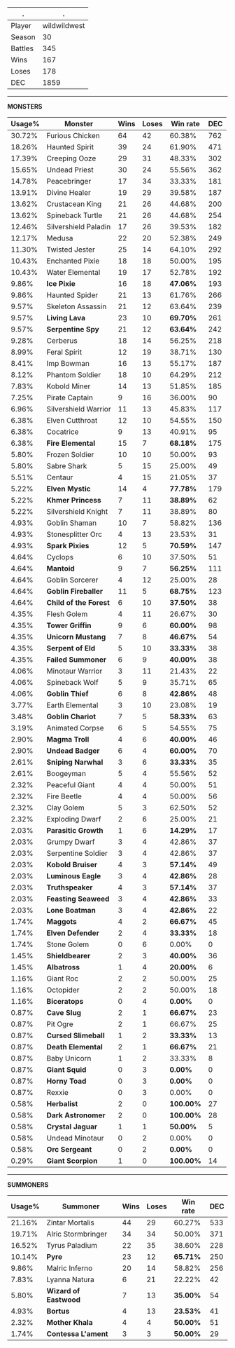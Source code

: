 .|.
|-|-
Player|wildwildwest
Season|30
Battles|345
Wins|167
Loses|178
DEC|1859

---
**MONSTERS**

Usage%|Monster|Wins|Loses|Win rate|DEC|
-|-|-|-|-|-|
30.72%|Furious Chicken|64|42|60.38%|762|
18.26%|Haunted Spirit|39|24|61.90%|471|
17.39%|Creeping Ooze|29|31|48.33%|302|
15.65%|Undead Priest|30|24|55.56%|362|
14.78%|Peacebringer|17|34|33.33%|181|
13.91%|Divine Healer|19|29|39.58%|187|
13.62%|Crustacean King|21|26|44.68%|200|
13.62%|Spineback Turtle|21|26|44.68%|254|
12.46%|Silvershield Paladin|17|26|39.53%|182|
12.17%|Medusa|22|20|52.38%|249|
11.30%|Twisted Jester|25|14|64.10%|292|
10.43%|Enchanted Pixie|18|18|50.00%|195|
10.43%|Water Elemental|19|17|52.78%|192|
9.86%|**Ice Pixie**|16|18|**47.06%**|193|
9.86%|Haunted Spider|21|13|61.76%|266|
9.57%|Skeleton Assassin|21|12|63.64%|239|
9.57%|**Living Lava**|23|10|**69.70%**|261|
9.57%|**Serpentine Spy**|21|12|**63.64%**|242|
9.28%|Cerberus|18|14|56.25%|218|
8.99%|Feral Spirit|12|19|38.71%|130|
8.41%|Imp Bowman|16|13|55.17%|187|
8.12%|Phantom Soldier|18|10|64.29%|212|
7.83%|Kobold Miner|14|13|51.85%|185|
7.25%|Pirate Captain|9|16|36.00%|90|
6.96%|Silvershield Warrior|11|13|45.83%|117|
6.38%|Elven Cutthroat|12|10|54.55%|150|
6.38%|Cocatrice|9|13|40.91%|95|
6.38%|**Fire Elemental**|15|7|**68.18%**|175|
5.80%|Frozen Soldier|10|10|50.00%|93|
5.80%|Sabre Shark|5|15|25.00%|49|
5.51%|Centaur|4|15|21.05%|37|
5.22%|**Elven Mystic**|14|4|**77.78%**|179|
5.22%|**Khmer Princess**|7|11|**38.89%**|62|
5.22%|Silvershield Knight|7|11|38.89%|80|
4.93%|Goblin Shaman|10|7|58.82%|136|
4.93%|Stonesplitter Orc|4|13|23.53%|31|
4.93%|**Spark Pixies**|12|5|**70.59%**|147|
4.64%|Cyclops|6|10|37.50%|51|
4.64%|**Mantoid**|9|7|**56.25%**|111|
4.64%|Goblin Sorcerer|4|12|25.00%|28|
4.64%|**Goblin Fireballer**|11|5|**68.75%**|123|
4.64%|**Child of the Forest**|6|10|**37.50%**|38|
4.35%|Flesh Golem|4|11|26.67%|30|
4.35%|**Tower Griffin**|9|6|**60.00%**|98|
4.35%|**Unicorn Mustang**|7|8|**46.67%**|54|
4.35%|**Serpent of Eld**|5|10|**33.33%**|38|
4.35%|**Failed Summoner**|6|9|**40.00%**|38|
4.06%|Minotaur Warrior|3|11|21.43%|22|
4.06%|Spineback Wolf|5|9|35.71%|65|
4.06%|**Goblin Thief**|6|8|**42.86%**|48|
3.77%|Earth Elemental|3|10|23.08%|19|
3.48%|**Goblin Chariot**|7|5|**58.33%**|63|
3.19%|Animated Corpse|6|5|54.55%|75|
2.90%|**Magma Troll**|4|6|**40.00%**|46|
2.90%|**Undead Badger**|6|4|**60.00%**|70|
2.61%|**Sniping Narwhal**|3|6|**33.33%**|35|
2.61%|Boogeyman|5|4|55.56%|52|
2.32%|Peaceful Giant|4|4|50.00%|51|
2.32%|Fire Beetle|4|4|50.00%|56|
2.32%|Clay Golem|5|3|62.50%|52|
2.32%|Exploding Dwarf|2|6|25.00%|21|
2.03%|**Parasitic Growth**|1|6|**14.29%**|17|
2.03%|Grumpy Dwarf|3|4|42.86%|37|
2.03%|Serpentine Soldier|3|4|42.86%|37|
2.03%|**Kobold Bruiser**|4|3|**57.14%**|49|
2.03%|**Luminous Eagle**|3|4|**42.86%**|28|
2.03%|**Truthspeaker**|4|3|**57.14%**|37|
2.03%|**Feasting Seaweed**|3|4|**42.86%**|33|
2.03%|**Lone Boatman**|3|4|**42.86%**|22|
1.74%|**Maggots**|4|2|**66.67%**|45|
1.74%|**Elven Defender**|2|4|**33.33%**|18|
1.74%|Stone Golem|0|6|0.00%|0|
1.45%|**Shieldbearer**|2|3|**40.00%**|36|
1.45%|**Albatross**|1|4|**20.00%**|6|
1.16%|Giant Roc|2|2|50.00%|25|
1.16%|Octopider|2|2|50.00%|18|
1.16%|**Biceratops**|0|4|**0.00%**|0|
0.87%|**Cave Slug**|2|1|**66.67%**|23|
0.87%|Pit Ogre|2|1|66.67%|25|
0.87%|**Cursed Slimeball**|1|2|**33.33%**|13|
0.87%|**Death Elemental**|2|1|**66.67%**|21|
0.87%|Baby Unicorn|1|2|33.33%|8|
0.87%|**Giant Squid**|0|3|**0.00%**|0|
0.87%|**Horny Toad**|0|3|**0.00%**|0|
0.87%|Rexxie|0|3|0.00%|0|
0.58%|**Herbalist**|2|0|**100.00%**|27|
0.58%|**Dark Astronomer**|2|0|**100.00%**|28|
0.58%|**Crystal Jaguar**|1|1|**50.00%**|5|
0.58%|Undead Minotaur|0|2|0.00%|0|
0.58%|**Orc Sergeant**|0|2|**0.00%**|0|
0.29%|**Giant Scorpion**|1|0|**100.00%**|14|

---
**SUMMONERS**

Usage%|Summoner|Wins|Loses|Win rate|DEC|
-|-|-|-|-|-|
21.16%|Zintar Mortalis|44|29|60.27%|533|
19.71%|Alric Stormbringer|34|34|50.00%|371|
16.52%|Tyrus Paladium|22|35|38.60%|228|
10.14%|**Pyre**|23|12|**65.71%**|250|
9.86%|Malric Inferno|20|14|58.82%|256|
7.83%|Lyanna Natura|6|21|22.22%|42|
5.80%|**Wizard of Eastwood**|7|13|**35.00%**|54|
4.93%|**Bortus**|4|13|**23.53%**|41|
2.32%|**Mother Khala**|4|4|**50.00%**|51|
1.74%|**Contessa L'ament**|3|3|**50.00%**|29|

